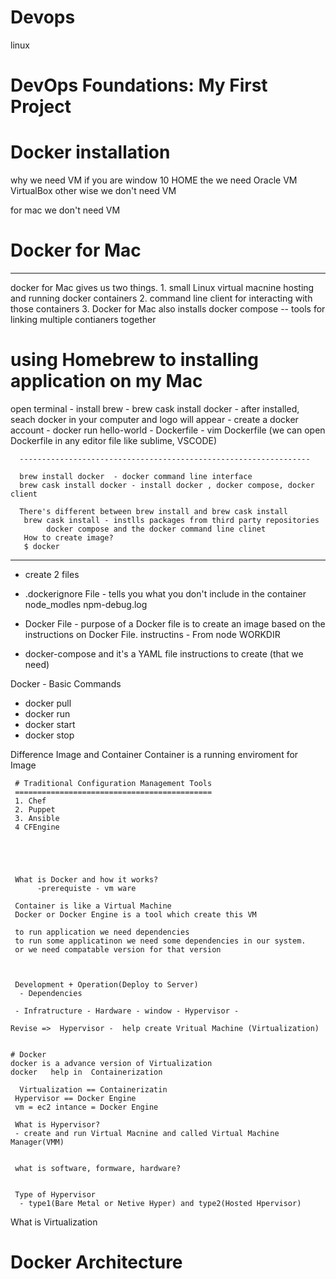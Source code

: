 # Devops
  linux
  




# DevOps Foundations: My First Project

# Docker installation
why we need VM
  if you are window 10  HOME the we need Oracle VM VirtualBox
    other wise we don't need VM
    
 for mac we don't need VM
 
 
 # Docker for Mac
 --------------------
 
 
 docker for Mac gives us two things.
      1. small Linux virtual macnine hosting and running docker containers
      2. command line client for interacting with those containers
      3. Docker for Mac also installs docker compose -- tools for linking multiple contianers together
      
# using Homebrew to installing application on my Mac
open terminal
      - install brew
      - brew cask install docker
      - after installed, seach docker in your computer and logo will appear - create a docker account
      - docker run hello-world
      - Dockerfile
      - vim Dockerfile (we can open Dockerfile in any editor file like sublime, VSCODE)
      
      -----------------------------------------------------------------
      
      brew install docker  - docker command line interface
      brew cask install docker - install docker , docker compose, docker client
      
      There's different between brew install and brew cask install 
       brew cask install - instlls packages from third party repositories
            docker compose and the docker command line clinet
       How to create image?
       $ docker 
            
            
   -------
   - create 2 files
   - .dockerignore File - tells you what you don't include in the container
        node_modles npm-debug.log 
   - Docker File - purpose of a Docker file is to create an image based on the instructions on Docker File.
      instructins - From node  WORKDIR 
   
  - docker-compose and it's a YAML file
      instructions to create (that we need)
      
      
 Docker - Basic Commands
 - docker pull
 - docker run
 - docker start
 - docker stop

Difference Image and Container
Container is a running enviroment for Image



            
     # Traditional Configuration Management Tools
     ============================================
     1. Chef
     2. Puppet
     3. Ansible 
     4 CFEngine
     
     
     
     
     
     What is Docker and how it works?
          -prerequiste - vm ware
          
     Container is like a Virtual Machine
     Docker or Docker Engine is a tool which create this VM
    
     to run application we need dependencies 
     to run some applicatinon we need some dependencies in our system. 
     or we need compatable version for that version
     
     
     
     Development + Operation(Deploy to Server)
      - Dependencies
     
     - Infratructure - Hardware - window - Hypervisor - 
     
    Revise =>  Hypervisor -  help create Vritual Machine (Virtualization)
    
    
    # Docker
    docker is a advance version of Virtualization
    docker   help in  Containerization
     
      Virtualization == Containerizatin
     Hypervisor == Docker Engine 
     vm = ec2 intance = Docker Engine
     
     What is Hypervisor?
     - create and run Virtual Macnine and called Virtual Machine Manager(VMM)
     
     
     what is software, formware, hardware?
     
     
     Type of Hypervisor
      - type1(Bare Metal or Netive Hyper) and type2(Hosted Hpervisor)
      
   What is Virtualization
   
   
     
   # Docker Architecture 
 
 
